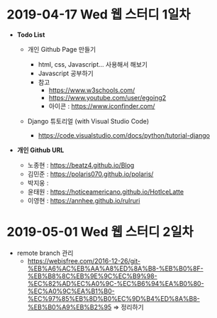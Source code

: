 # 2019-04-17 Wed 웹 스터디 1일차

- <b>Todo List</b>

  - 개인 Github Page 만들기

    - html, css, Javascript... 사용해서 해보기
    - Javascript 공부하기
    - 참고
      - https://www.w3schools.com/
      - https://www.youtube.com/user/egoing2
      - 아이콘 : https://www.iconfinder.com/

  - Django 튜토리얼 (with Visual Studio Code)
    - https://code.visualstudio.com/docs/python/tutorial-django
      <br>

- <b>개인 Github URL </b>
  - 노종현 : https://beatz4.github.io/Blog
  - 김민준 : https://polaris070.github.io/polaris/
  - 박지웅 :
  - 윤태원 : https://hoticeamericano.github.io/HotIceLatte
  - 이영현 : https://annhee.github.io/rulruri

# 2019-05-01 Wed 웹 스터디 2일차

- remote branch 관리
  - https://webisfree.com/2016-12-26/git-%EB%A6%AC%EB%AA%A8%ED%8A%B8-%EB%B0%8F-%EB%B8%8C%EB%9E%9C%EC%B9%98-%EC%82%AD%EC%A0%9C-%EC%B6%94%EA%B0%80-%EC%A0%9C%EA%B1%B0-%EC%97%85%EB%8D%B0%EC%9D%B4%ED%8A%B8-%EB%B0%A9%EB%B2%95 => 정리하기
